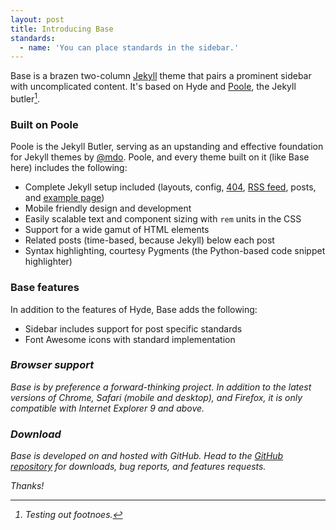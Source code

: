 ```yaml
---
layout: post
title: Introducing Base
standards:
  - name: 'You can place standards in the sidebar.'
---
```


Base is a brazen two-column [Jekyll](http://jekyllrb.com) theme that pairs a prominent sidebar with uncomplicated content. It's based on Hyde and [Poole](http://getpoole.com), the Jekyll butler[^1].

### Built on Poole

Poole is the Jekyll Butler, serving as an upstanding and effective foundation for Jekyll themes by [@mdo](https://twitter.com/mdo). Poole, and every theme built on it (like Base here) includes the following:

* Complete Jekyll setup included (layouts, config, [404](/404), [RSS feed](/atom.xml), posts, and [example page](/about))
* Mobile friendly design and development
* Easily scalable text and component sizing with `rem` units in the CSS
* Support for a wide gamut of HTML elements
* Related posts (time-based, because Jekyll) below each post
* Syntax highlighting, courtesy Pygments (the Python-based code snippet highlighter)

### Base features

In addition to the features of Hyde, Base adds the following:

* Sidebar includes support for post specific standards
* Font Awesome icons with standard implementation <i class="fa-thumbs-up" />

### Browser support

Base is by preference a forward-thinking project. In addition to the latest versions of Chrome, Safari (mobile and desktop), and Firefox, it is only compatible with Internet Explorer 9 and above.

### Download

Base is developed on and hosted with GitHub. Head to the <a href="https://github.com/poole/Base">GitHub repository</a> for downloads, bug reports, and features requests.

Thanks!

[^1]: Testing out footnoes.

